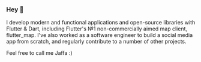 ### Hey 👋

I develop modern and functional applications and open-source libraries with Flutter & Dart, including Flutter's №1 non-commercially aimed map client, flutter_map. I've also worked as a software engineer to build a social media app from scratch, and regularly contribute to a number of other projects.

Feel free to call me Jaffa :)
